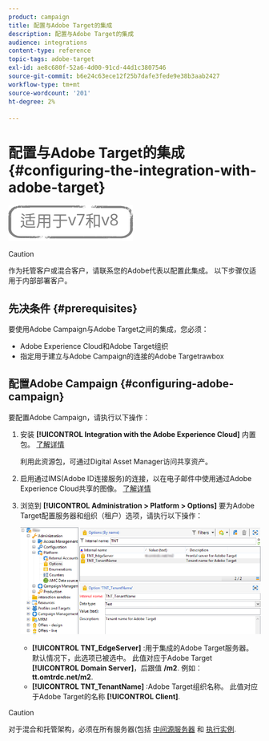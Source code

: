 ```yaml
---
product: campaign
title: 配置与Adobe Target的集成
description: 配置与Adobe Target的集成
audience: integrations
content-type: reference
topic-tags: adobe-target
exl-id: ae8c680f-52a6-4d00-91cd-44d1c3807546
source-git-commit: b6e24c63ece12f25b7dafe3fede9e38b3aab2427
workflow-type: tm+mt
source-wordcount: '201'
ht-degree: 2%

---
```


# 配置与Adobe Target的集成{#configuring-the-integration-with-adobe-target}

![](../../assets/common.svg)


>[!CAUTION]
>
> 作为托管客户或混合客户，请联系您的Adobe代表以配置此集成。 以下步骤仅适用于内部部署客户。

## 先决条件 {#prerequisites}

要使用Adobe Campaign与Adobe Target之间的集成，您必须：

* Adobe Experience Cloud和Adobe Target组织
* 指定用于建立与Adobe Campaign的连接的Adobe Targetrawbox

## 配置Adobe Campaign {#configuring-adobe-campaign}

要配置Adobe Campaign，请执行以下操作：

1. 安装 **[!UICONTROL Integration with the Adobe Experience Cloud]** 内置包。 [了解详情](../../platform/using/working-with-data-packages.md#importing-packages)

   利用此资源包，可通过Digital Asset Manager访问共享资产。

1. 启用通过IMS(Adobe ID连接服务)的连接，以在电子邮件中使用通过Adobe Experience Cloud共享的图像。 [了解详情](../../integrations/using/about-adobe-id.md)
1. 浏览到 **[!UICONTROL Administration > Platform > Options]** 要为Adobe Target配置服务器和组织（租户）选项，请执行以下操作：

   ![](assets/tar_options.png)

   * **[!UICONTROL TNT_EdgeServer]** :用于集成的Adobe Target服务器。 默认情况下，此选项已被选中。 此值对应于Adobe Target **[!UICONTROL Domain Server]**，后跟值 **/m2**. 例如： **tt.omtrdc.net/m2**.
   * **[!UICONTROL TNT_TenantName]** :Adobe Target组织名称。 此值对应于Adobe Target的名称 **[!UICONTROL Client]**.


>[!CAUTION]
>
>对于混合和托管架构，必须在所有服务器(包括 [中间源服务器](../../installation/using/mid-sourcing-server.md) 和 [执行实例](../../message-center/using/configuring-instances.md#execution-instance).